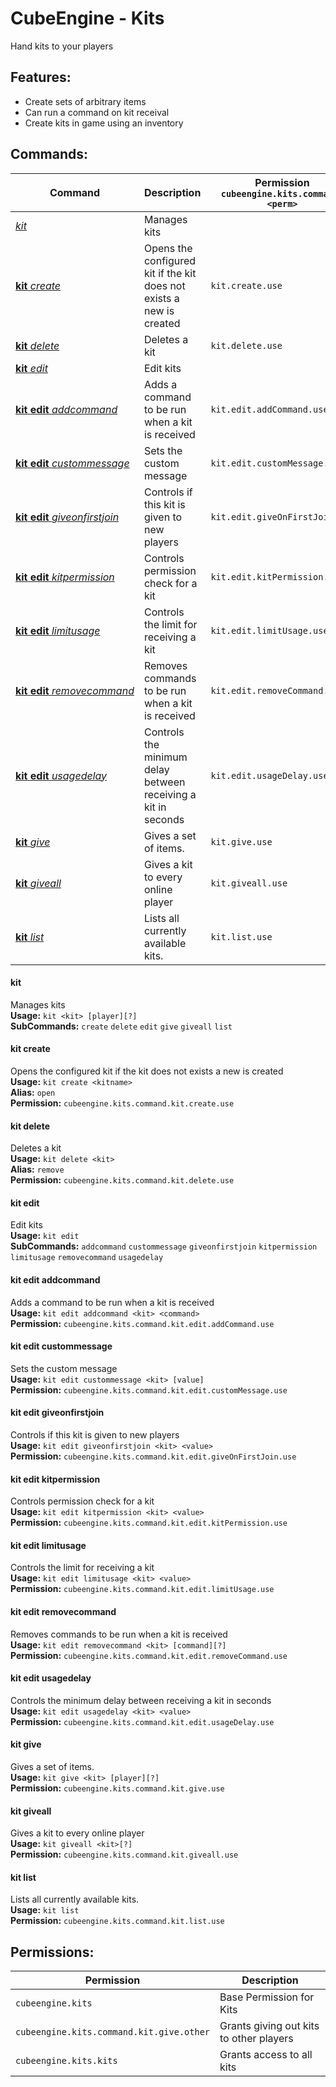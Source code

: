 # CubeEngine - Kits
Hand kits to your players

## Features:
 - Create sets of arbitrary items
 - Can run a command on kit receival
 - Create kits in game using an inventory

## Commands:

| Command | Description | Permission<br>`cubeengine.kits.command.<perm>` |
| --- | --- | --- |
| [*kit*](#kit) | Manages kits |  |
| [**kit**&nbsp;*create*](#kitcreate) | Opens the configured kit if the kit does not exists a new is created | `kit.create.use` |
| [**kit**&nbsp;*delete*](#kitdelete) | Deletes a kit | `kit.delete.use` |
| [**kit**&nbsp;*edit*](#kitedit) | Edit kits |  |
| [**kit**&nbsp;**edit**&nbsp;*addcommand*](#kiteditaddcommand) | Adds a command to be run when a kit is received | `kit.edit.addCommand.use` |
| [**kit**&nbsp;**edit**&nbsp;*custommessage*](#kiteditcustommessage) | Sets the custom message | `kit.edit.customMessage.use` |
| [**kit**&nbsp;**edit**&nbsp;*giveonfirstjoin*](#kiteditgiveonfirstjoin) | Controls if this kit is given to new players | `kit.edit.giveOnFirstJoin.use` |
| [**kit**&nbsp;**edit**&nbsp;*kitpermission*](#kiteditkitpermission) | Controls permission check for a kit | `kit.edit.kitPermission.use` |
| [**kit**&nbsp;**edit**&nbsp;*limitusage*](#kiteditlimitusage) | Controls the limit for receiving a kit | `kit.edit.limitUsage.use` |
| [**kit**&nbsp;**edit**&nbsp;*removecommand*](#kiteditremovecommand) | Removes commands to be run when a kit is received | `kit.edit.removeCommand.use` |
| [**kit**&nbsp;**edit**&nbsp;*usagedelay*](#kiteditusagedelay) | Controls the minimum delay between receiving a kit in seconds | `kit.edit.usageDelay.use` |
| [**kit**&nbsp;*give*](#kitgive) | Gives a set of items. | `kit.give.use` |
| [**kit**&nbsp;*giveall*](#kitgiveall) | Gives a kit to every online player | `kit.giveall.use` |
| [**kit**&nbsp;*list*](#kitlist) | Lists all currently available kits. | `kit.list.use` |

#### kit  
Manages kits  
**Usage:** `kit <kit> [player][?]`  
**SubCommands:** `create` `delete` `edit` `give` `giveall` `list`  

#### kit&nbsp;create  
Opens the configured kit if the kit does not exists a new is created  
**Usage:** `kit create <kitname>`  
**Alias:** `open`  
**Permission:** `cubeengine.kits.command.kit.create.use`  
  

#### kit&nbsp;delete  
Deletes a kit  
**Usage:** `kit delete <kit>`  
**Alias:** `remove`  
**Permission:** `cubeengine.kits.command.kit.delete.use`  
  

#### kit&nbsp;edit  
Edit kits  
**Usage:** `kit edit`  
**SubCommands:** `addcommand` `custommessage` `giveonfirstjoin` `kitpermission` `limitusage` `removecommand` `usagedelay`  

#### kit&nbsp;edit&nbsp;addcommand  
Adds a command to be run when a kit is received  
**Usage:** `kit edit addcommand <kit> <command>`  
**Permission:** `cubeengine.kits.command.kit.edit.addCommand.use`  
  

#### kit&nbsp;edit&nbsp;custommessage  
Sets the custom message  
**Usage:** `kit edit custommessage <kit> [value]`  
**Permission:** `cubeengine.kits.command.kit.edit.customMessage.use`  
  

#### kit&nbsp;edit&nbsp;giveonfirstjoin  
Controls if this kit is given to new players  
**Usage:** `kit edit giveonfirstjoin <kit> <value>`  
**Permission:** `cubeengine.kits.command.kit.edit.giveOnFirstJoin.use`  
  

#### kit&nbsp;edit&nbsp;kitpermission  
Controls permission check for a kit  
**Usage:** `kit edit kitpermission <kit> <value>`  
**Permission:** `cubeengine.kits.command.kit.edit.kitPermission.use`  
  

#### kit&nbsp;edit&nbsp;limitusage  
Controls the limit for receiving a kit  
**Usage:** `kit edit limitusage <kit> <value>`  
**Permission:** `cubeengine.kits.command.kit.edit.limitUsage.use`  
  

#### kit&nbsp;edit&nbsp;removecommand  
Removes commands to be run when a kit is received  
**Usage:** `kit edit removecommand <kit> [command][?]`  
**Permission:** `cubeengine.kits.command.kit.edit.removeCommand.use`  
  

#### kit&nbsp;edit&nbsp;usagedelay  
Controls the minimum delay between receiving a kit in seconds  
**Usage:** `kit edit usagedelay <kit> <value>`  
**Permission:** `cubeengine.kits.command.kit.edit.usageDelay.use`  
  

#### kit&nbsp;give  
Gives a set of items.  
**Usage:** `kit give <kit> [player][?]`  
**Permission:** `cubeengine.kits.command.kit.give.use`  
  

#### kit&nbsp;giveall  
Gives a kit to every online player  
**Usage:** `kit giveall <kit>[?]`  
**Permission:** `cubeengine.kits.command.kit.giveall.use`  
  

#### kit&nbsp;list  
Lists all currently available kits.  
**Usage:** `kit list`  
**Permission:** `cubeengine.kits.command.kit.list.use`  
  

## Permissions:

| Permission | Description |
| --- | --- |
| `cubeengine.kits` | Base Permission for Kits |
| `cubeengine.kits.command.kit.give.other` | Grants giving out kits to other players |
| `cubeengine.kits.kits` | Grants access to all kits |
